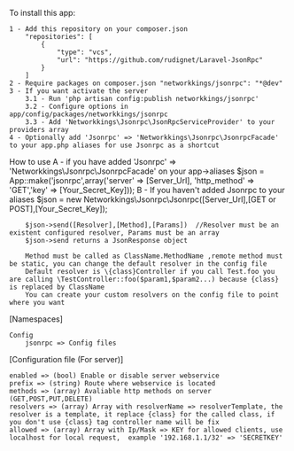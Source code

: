 
To install this app:

    1 - Add this repository on your composer.json
    	"repositories": [
            {
                "type": "vcs",
                "url": "https://github.com/rudignet/Laravel-JsonRpc"
            }
    	]
    2 - Require packages on composer.json "networkkings/jsonrpc": "*@dev"
    3 - If you want activate the server
        3.1 - Run 'php artisan config:publish networkkings/jsonrpc'
        3.2 - Configure options in app/config/packages/networkkings/jsonrpc
        3.3 - Add 'Networkkings\Jsonrpc\JsonRpcServiceProvider' to your providers array
    4 - Optionally add 'Jsonrpc' => 'Networkkings\Jsonrpc\JsonrpcFacade' to your app.php aliases for use Jsonrpc as a shortcut


How to use
         A - if you have added 'Jsonrpc' => 'Networkkings\Jsonrpc\JsonrpcFacade' on your app->aliases
            $json = App::make('jsonrpc',array('server' => [Server_Url], 'http_method' => 'GET','key' => [Your_Secret_Key]));
         B - If you haven't added Jsonrpc to your aliases
            $json = new Networkkings\Jsonrpc\Jsonrpc([Server_Url],[GET or POST],[Your_Secret_Key]);

        $json->send([Resolver],[Method],[Params])  //Resolver must be an existent configured resolver, Params must be an array
        $json->send returns a JsonResponse object

        Method must be called as ClassName.MethodName ,remote method must be static, you can change the default resolver in the config file
        Default resolver is \{class}Controller if you call Test.foo you are calling \TestController::foo($param1,$param2...) because {class} is replaced by ClassName
        You can create your custom resolvers on the config file to point where you want

[Namespaces]

    Config
        jsonrpc => Config files


[Configuration file (For server)]

    enabled => (bool) Enable or disable server webservice
    prefix => (string) Route where webservice is located
    methods => (array) Avaliable http methods on server (GET,POST,PUT,DELETE)
    resolvers => (array) Array with resolverName => resolverTemplate, the resolver is a template, it replace {class} for the called class, if you don't use {class} tag controller name will be fix
    allowed => (array) Array with Ip/Mask => KEY for allowed clients, use localhost for local request,  example '192.168.1.1/32' => 'SECRETKEY'
